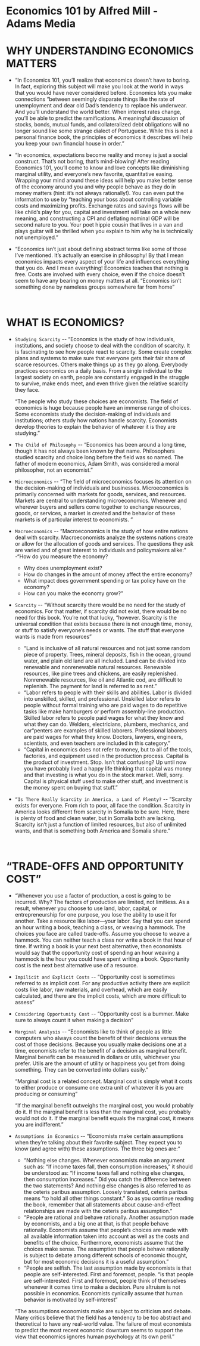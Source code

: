 # Economics 101 by Alfred Mill - Adams Media

# WHY UNDERSTANDING ECONOMICS MATTERS

- “In Economics 101, you’ll realize that economics doesn’t have to boring. In fact, exploring this subject will make you look at the world in ways that you would have never considered before. Economics lets you make connections “between seemingly disparate things like the rate of unemployment and dear old Dad’s tendency to replace his underwear. And you’ll understand the world better. When interest rates change, you’ll be able to predict the ramifications. A meaningful discussion of stocks, bonds, mutual funds, and collateralized debt obligations will no longer sound like some strange dialect of Portuguese. While this is not a personal finance book, the principles of economics it describes will help you keep your own financial house in order.”

- “In economics, expectations become reality and money is just a social construct. That’s not boring, that’s mind-blowing! After reading Economics 101, you’ll come to know and love concepts like diminishing marginal utility, and everyone’s new favorite, quantitative easing. Wrapping your mind around these ideas will help you make better sense of the economy around you and why people behave as they do in money matters (hint: it’s not always rationally!). You can even put the information to use by “teaching your boss about controlling variable costs and maximizing profits. Exchange rates and savings flows will be like child’s play for you, capital and investment will take on a whole new meaning, and constructing a CPI and deflating nominal GDP will be second nature to you. Your poet hippie cousin that lives in a van and plays guitar will be thrilled when you explain to him why he is technically not unemployed.”

- “Economics isn’t just about defining abstract terms like some of those I’ve mentioned. It’s actually an exercise in philosophy! By that I mean economics impacts every aspect of your life and influences everything that you do. And I mean everything! Economics teaches that nothing is free. Costs are involved with every choice, even if the choice doesn’t seem to have any bearing on money matters at all. “Economics isn’t something done by nameless groups somewhere far from home”

<br>

# WHAT IS ECONOMICS?

- `Studying Scarcity` -- “Economics is the study of how individuals, institutions, and society choose to deal with the condition of scarcity. It is fascinating to see how people react to scarcity. Some create complex plans and systems to make sure that everyone gets their fair share of scarce resources. Others make things up as they go along. Everybody practices economics on a daily basis. From a single individual to the largest society on earth, people are constantly engaged in the struggle to survive, make ends meet, and even thrive given the relative scarcity they face.

  “The people who study these choices are economists. The field of economics is huge because people have an immense range of choices. Some economists study the decision-making of individuals and institutions; others study how nations handle scarcity. Economists develop theories to explain the behavior of whatever it is they are studying.”

- `The Child of Philosophy` -- “Economics has been around a long time, though it has not always been known by that name. Philosophers studied scarcity and choice long before the field was so named. The father of modern economics, Adam Smith, was considered a moral philosopher, not an economist.”

- `Microeconomics` -- “The field of microeconomics focuses its attention on the decision-making of individuals and businesses. Microeconomics is primarily concerned with markets for goods, services, and resources. Markets are central to understanding microeconomics. Whenever and wherever buyers and sellers come together to exchange resources, goods, or services, a market is created and the behavior of these markets is of particular interest to economists. ”

- `Macroeconomics` -- “Macroeconomics is the study of how entire nations deal with scarcity. Macroeconomists analyze the systems nations create or allow for the allocation of goods and services. The questions they ask are varied and of great interest to individuals and policymakers alike:”
  -“How do you measure the economy?
  - Why does unemployment exist?
  - How do changes in the amount of money affect the entire economy?
  - What impact does government spending or tax policy have on the economy?
  - How can you make the economy grow?”

- `Scarcity` -- “Without scarcity there would be no need for the study of economics. For that matter, if scarcity did not exist, there would be no need for this book. You’re not that lucky, “however. Scarcity is the universal condition that exists because there is not enough time, money, or stuff to satisfy everyone’s needs or wants. The stuff that everyone wants is made from resources”
  - “Land is inclusive of all natural resources and not just some random piece of property. Trees, mineral deposits, fish in the ocean, ground water, and plain old land are all included. Land can be divided into renewable and nonrenewable natural resources. Renewable resources, like pine trees and chickens, are easily replenished. Nonrenewable resources, like oil and Atlantic cod, are difficult to replenish. The payment for land is referred to as rent.”
  - “Labor refers to people with their skills and abilities. Labor is divided into unskilled, skilled, and professional. Unskilled labor refers to people without formal training who are paid wages to do repetitive tasks like make hamburgers or perform assembly-line production. Skilled labor refers to people paid wages for what they know and what they can do. Welders, electricians, plumbers, mechanics, and car“penters are examples of skilled laborers. Professional laborers are paid wages for what they know. Doctors, lawyers, engineers, scientists, and even teachers are included in this category.”
  - “Capital in economics does not refer to money, but to all of the tools, factories, and equipment used in the production process. Capital is the product of investment. Stop. Isn’t that confusing? Up until now you have probably lived a happy life thinking that capital was money and that investing is what you do in the stock market. Well, sorry. Capital is physical stuff used to make other stuff, and investment is the money spent on buying that stuff.”

- `“Is There Really Scarcity in America, a Land of Plenty?` -- “Scarcity exists for everyone. From rich to poor, all face the condition. Scarcity in America looks different from scarcity in Somalia to be sure. Here, there is plenty of food and clean water, but in Somalia both are lacking. Scarcity isn’t just a function of limited resources, but also of unlimited wants, and that is something both America and Somalia share.”

<br>

# “TRADE-OFFS AND OPPORTUNITY COST”

- “Whenever you use a factor of production, a cost is going to be incurred. Why? The factors of production are limited, not limitless. As a result, whenever you choose to use land, labor, capital, or entrepreneurship for one purpose, you lose the ability to use it for another. Take a resource like labor—your labor. Say that you can spend an hour writing a book, teaching a class, or weaving a hammock. The choices you face are called trade-offs. Assume you choose to weave a hammock. You can neither teach a class nor write a book in that hour of time. If writing a book is your next best alternative, then economists would say that the opportunity cost of spending an hour weaving a hammock is the hour you could have spent writing a book. Opportunity cost is the next best alternative use of a resource.

- `Impilicit and Explicit Costs` -- “Opportunity cost is sometimes referred to as implicit cost. For any productive activity there are explicit costs like labor, raw materials, and overhead, which are easily calculated, and there are the implicit costs, which are more difficult to assess”

- `Considering Opportunity Cost` -- “Opportunity cost is a bummer. Make sure to always count it when making a decision”

- `Marginal Analysis` -- “Economists like to think of people as little computers who always count the benefit of their decisions versus the cost of those decisions. Because you usually make decisions one at a time, economists refer to the benefit of a decision as marginal benefit. Marginal benefit can be measured in dollars or utils, whichever you prefer. Utils are the amount of utility or happiness you get from doing something. They can be converted into dollars easily.”
  
  “Marginal cost is a related concept. Marginal cost is simply what it costs to either produce or consume one extra unit of whatever it is you are producing or consuming”

  “If the marginal benefit outweighs the marginal cost, you would probably do it. If the marginal benefit is less than the marginal cost, you probably would not do it. If the marginal benefit equals the marginal cost, it means you are indifferent.”

- `Assumptions in Economics` -- “Economists make certain assumptions when they’re talking about their favorite subject. They expect you to know (and agree with) these assumptions. The three big ones are:”
  - “Nothing else changes. Whenever economists make an argument such as: “If income taxes fall, then consumption increases,” it should be understood as: “If income taxes fall and nothing else changes, then consumption increases.” Did you catch the difference between the two statements? And nothing else changes is also referred to as the ceteris paribus assumption. Loosely translated, ceteris paribus means “to hold all other things constant.” So as you continue reading the book, remember that all statements about cause-and-effect relationships are made with the ceteris paribus assumption.”
  - “People are rational and behave rationally. Another assumption made by economists, and a big one at that, is that people behave rationally. Economists assume that people’s choices are made with all available information taken into account as well as the costs and benefits of the choice. Furthermore, economists assume that the choices make sense. The assumption that people behave rationally is subject to debate among different schools of economic thought, but for most economic decisions it is a useful assumption.”
  - “People are selfish. The last assumption made by economists is that people are self-interested. First and foremost, people. “is that people are self-interested. First and foremost, people think of themselves whenever it comes time to make a decision. Pure altruism is not possible in economics. Economists cynically assume that human behavior is motivated by self-interest”
  
  “The assumptions economists make are subject to criticism and debate. Many critics believe that the field has a tendency to be too abstract and theoretical to have any real-world value. The failure of most economists to predict the most recent economic downturn seems to support the view that economics ignores human psychology at its own peril.”


